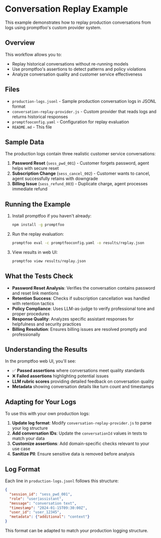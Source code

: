 # Conversation Replay Example

This example demonstrates how to replay production conversations from logs using promptfoo's custom provider system.

## Overview

This workflow allows you to:
- Replay historical conversations without re-running models
- Use promptfoo's assertions to detect patterns and policy violations
- Analyze conversation quality and customer service effectiveness

## Files

- `production-logs.jsonl` - Sample production conversation logs in JSONL format
- `conversation-replay-provider.js` - Custom provider that reads logs and returns historical responses
- `promptfooconfig.yaml` - Configuration for replay evaluation
- `README.md` - This file

## Sample Data

The production logs contain three realistic customer service conversations:
1. **Password Reset** (`sess_pwd_001`) - Customer forgets password, agent helps with secure reset
2. **Subscription Change** (`sess_cancel_002`) - Customer wants to cancel, agent successfully retains with downgrade
3. **Billing Issue** (`sess_refund_003`) - Duplicate charge, agent processes immediate refund

## Running the Example

1. Install promptfoo if you haven't already:
   ```bash
   npm install -g promptfoo
   ```

2. Run the replay evaluation:
   ```bash
   promptfoo eval -c promptfooconfig.yaml -o results/replay.json
   ```

3. View results in web UI:
   ```bash
   promptfoo view results/replay.json
   ```

## What the Tests Check

- **Password Reset Analysis**: Verifies the conversation contains password and reset link mentions
- **Retention Success**: Checks if subscription cancellation was handled with retention tactics
- **Policy Compliance**: Uses LLM-as-judge to verify professional tone and proper procedures
- **Response Quality**: Analyzes specific assistant responses for helpfulness and security practices
- **Billing Resolution**: Ensures billing issues are resolved promptly and professionally

## Understanding the Results

In the promptfoo web UI, you'll see:
- ✅ **Passed assertions** where conversations meet quality standards
- ❌ **Failed assertions** highlighting potential issues
- **LLM rubric scores** providing detailed feedback on conversation quality
- **Metadata** showing conversation details like turn count and timestamps

## Adapting for Your Logs

To use this with your own production logs:

1. **Update log format**: Modify `conversation-replay-provider.js` to parse your log structure
2. **Add conversation IDs**: Update the `conversationId` values in tests to match your data
3. **Customize assertions**: Add domain-specific checks relevant to your use case
4. **Sanitize PII**: Ensure sensitive data is removed before analysis

## Log Format

Each line in `production-logs.jsonl` follows this structure:
```json
{
  "session_id": "sess_pwd_001",
  "role": "user|assistant",
  "message": "conversation text",
  "timestamp": "2024-01-15T09:30:00Z",
  "user_id": "user_12345",
  "metadata": {"additional": "context"}
}
```

This format can be adapted to match your production logging structure.